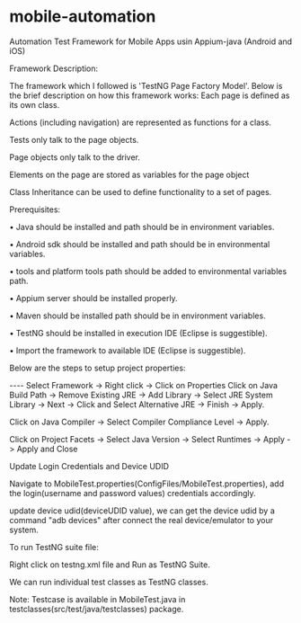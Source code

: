 # mobile-automation
Automation Test Framework for Mobile Apps usin Appium-java (Android and iOS) 

Framework Description:

The framework which I followed is 'TestNG Page Factory Model'. Below is the brief description on how this framework works:
Each page is defined as its own class.

Actions (including navigation) are represented as functions for a class.

Tests only talk to the page objects.

Page objects only talk to the driver.

Elements on the page are stored as variables for the page object

Class Inheritance can be used to define functionality to a set of pages.


 Prerequisites:
 
•	Java should be installed and path should be in environment variables.
 
•	Android sdk should be installed and path should be in environmental variables.

•	tools and platform tools path should be added to environmental variables path.

•	Appium server should be installed properly.

•	Maven should be installed path should be in environment variables.

•	TestNG should be installed in execution IDE (Eclipse is suggestible).

•	Import the framework to available IDE (Eclipse is suggestible).


 
Below are the steps to setup project properties:  

---- Select Framework -> Right click -> Click on Properties 
Click on Java Build Path -> Remove Existing JRE -> Add Library -> Select JRE System Library -> Next -> Click and Select Alternative JRE -> Finish -> Apply. 

Click on Java Compiler -> Select Compiler Compliance Level -> Apply.

Click on Project Facets -> Select Java Version -> Select Runtimes -> Apply -> Apply and Close 



Update Login Credentials and Device UDID

Navigate to MobileTest.properties(ConfigFiles/MobileTest.properties), add the login(username and password values) credentials accordingly.

update device udid(deviceUDID value), we can get the device udid by a command "adb devices" after connect the real device/emulator to your system.



To run TestNG suite file:
 
Right click on testng.xml file and Run as TestNG Suite.

We can run individual test classes as TestNG classes.

Note: Testcase is available in MobileTest.java in testclasses(src/test/java/testclasses) package.
